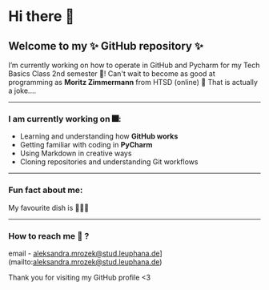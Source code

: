 # Hi there 👋
## Welcome to my ✨ GitHub repository ✨

I’m currently working on how to operate in GitHub and Pycharm for my Tech Basics Class 2nd semester 🚀! 
Can't wait to become as good at programming as **Moritz Zimmermann** from HTSD (online) 💊 
That is actually a joke.... 

---

### I am currently working on 🎆:
- Learning and understanding how **GitHub works**
- Getting familiar with coding in **PyCharm**
- Using Markdown in creative ways
- Cloning repositories and understanding Git workflows

---

### Fun fact about me:
My favourite dish is 🥟🥟🥟

---

### How to reach me 📮 ?
email - aleksandra.mrozek@stud.leuphana.de](mailto:aleksandra.mrozek@stud.leuphana.de)

Thank you for visiting my GitHub profile <3







<!--
**aleksandramrozek/aleksandramrozek** is a ✨ _special_ ✨ repository because its `README.md` (this file) appears on your GitHub profile.

Here are some ideas to get you started:

- 🔭 I’m currently working on ... learning this programme!
- 🌱 I’m currently learning ... how to operate in PyCharm and GitHub
- 👯 I’m looking to collaborate on ... 
- 🤔 I’m looking for help with ...
- 💬 Ask me about ...
- 📫 How to reach me: ...
- 😄 Pronouns: ...
- ⚡ Fun fact: ...
-->

